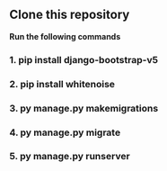 

## Clone this repository
**Run the following commands**
### 1. pip install django-bootstrap-v5
### 2. pip install whitenoise
### 3. py manage.py makemigrations
### 4. py manage.py migrate
### 5. py manage.py runserver

